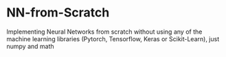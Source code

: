 # NN-from-Scratch
Implementing Neural Networks from scratch without using any of the machine learning libraries (Pytorch, Tensorflow, Keras or Scikit-Learn), just numpy and math
